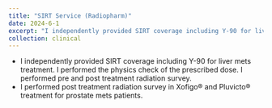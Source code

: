 ```yaml
---
title: "SIRT Service (Radiopharm)"
date: 2024-6-1
excerpt: "I independently provided SIRT coverage including Y-90 for liver mets treatment and participated in Xofigo® and Pluvicto® treatment for prostate mets patients."
collection: clinical
---
```


- I independently provided SIRT coverage including Y-90 for liver mets treatment. I performed the physics check of the prescribed dose. I performed pre and post treatment radiation survey. 
- I performed post treatment radiation survey in Xofigo® and Pluvicto® treatment for prostate mets patients. 